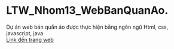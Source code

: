 # LTW_Nhom13_WebBanQuanAo.
Dự án web bán quần áo được thực hiện bằng ngôn ngữ Html, css, javascript, java                                  
[Link đến trang web](https://nao2522004.github.io/LTW_Nhom13_WebBanQuanAo./index.html)